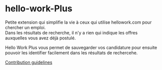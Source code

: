 # hello-work-Plus

Petite extension qui simplifie la vie à ceux qui utilise hellowork.com pour chercher un emploi.  
Dans les résultats de recherche, il n'y a rien qui indique les offres auxquelles vous avez déjà postulé.

Hello Work Plus vous permet de sauvegarder vos candidature pour ensuite pouvoir les identifier facilement 
dans les résultats de rechercehe.


[Contribution guidelines](.github/CONTRIBUTING.md)